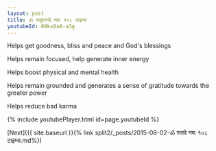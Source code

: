 ```yaml
---
layout: post
title: ॐ वसुमनसे नमः १०८ टाइम्स
youtubeId: 09kx6a8-a3g
---
```

 
 
Helps get goodness, bliss and peace and God's blessings
 
Helps remain focused, help generate inner energy 
 
Helps boost physical and mental health 
 
Helps remain grounded and generates a sense of gratitude towards the greater power 
 
Helps reduce bad karma
 
 
 
 


{% include youtubePlayer.html id=page.youtubeId %}
 
[Next]({{ site.baseurl }}{% link  split2/_posts/2015-08-02-ॐ रुतवे नमः १०८ टाइम्स.md%})
 
